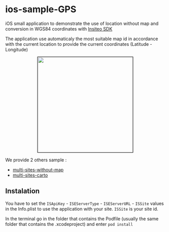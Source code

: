 # ios-sample-GPS
iOS small application to demonstrate the use of location without map and conversion in WGS84 coordinates with [Insiteo SDK](https://github.com/Insiteo/ios-v3)

The application use automaticaly the most suitable map id in accordance with the current location to provide the current coordinates (Latitude - Longitude)

<p align="center">
	<img style="border: 1px black solid" src="https://image.ibb.co/hWVbg5/IMG_0006.png" width="300" >
</p>

We provide 2 others sample :
- [multi-sites-without-map](https://github.com/Insiteo/ios-sample-GPS/tree/multi-sites-without-map)
- [multi-sites-carto](https://github.com/Insiteo/ios-sample-GPS/tree/multi-sites-carto)

## Instalation

You have to set the `ISApiKey` - `ISEServerType` - `ISEServerURL` - `ISSite` values in the Info.plist to use the application with your site.
`ISSite` is your site id.

In the terminal go in the folder that contains the Podfile (usually the same folder that contains the .xcodeproject) and enter `pod install`
